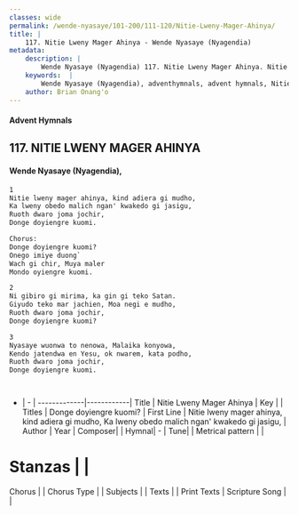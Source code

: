 ```yaml
---
classes: wide
permalink: /wende-nyasaye/101-200/111-120/Nitie-Lweny-Mager-Ahinya/
title: |
    117. Nitie Lweny Mager Ahinya - Wende Nyasaye (Nyagendia)
metadata:
    description: |
        Wende Nyasaye (Nyagendia) 117. Nitie Lweny Mager Ahinya. Nitie lweny mager ahinya, kind adiera gi mudho, Ka lweny obedo malich ngan' kwakedo gi jasigu, Ruoth dwaro joma jochir, Donge doyiengre kuomi.  Chorus: Donge doyiengre kuomi? Onego imiye duon'Wach gi chir, Muya maler Mondo oyiengre kuomi.  
    keywords:  |
        Wende Nyasaye (Nyagendia), adventhymnals, advent hymnals, Nitie Lweny Mager Ahinya, Nitie lweny mager ahinya, kind adiera gi mudho, Ka lweny obedo malich ngan' kwakedo gi jasigu,. Donge doyiengre kuomi?
    author: Brian Onang'o
---
```


#### Advent Hymnals
## 117. NITIE LWENY MAGER AHINYA
####  Wende Nyasaye (Nyagendia),

```txt
1
Nitie lweny mager ahinya, kind adiera gi mudho,
Ka lweny obedo malich ngan' kwakedo gi jasigu,
Ruoth dwaro joma jochir,
Donge doyiengre kuomi.

Chorus:
Donge doyiengre kuomi?
Onego imiye duong`
Wach gi chir, Muya maler
Mondo oyiengre kuomi.

2
Ni gibiro gi mirima, ka gin gi teko Satan.
Giyudo teko mar jachien, Moa negi e mudho,
Ruoth dwaro joma jochir,
Donge doyiengre kuomi?

3
Nyasaye wuonwa to nenowa, Malaika konyowa,
Kendo jatendwa en Yesu, ok nwarem, kata podho,
Ruoth dwaro joma jochir,
Donge doyiengre kuomi.




```

- |   -  |
-------------|------------|
Title | Nitie Lweny Mager Ahinya |
Key |  |
Titles | Donge doyiengre kuomi? |
First Line | Nitie lweny mager ahinya, kind adiera gi mudho, Ka lweny obedo malich ngan' kwakedo gi jasigu, |
Author | 
Year | 
Composer| |
Hymnal|  - |
Tune|  |
Metrical pattern | |
# Stanzas |  |
Chorus |  |
Chorus Type |  |
Subjects | |
Texts |  |
Print Texts | 
Scripture Song |  |
    
